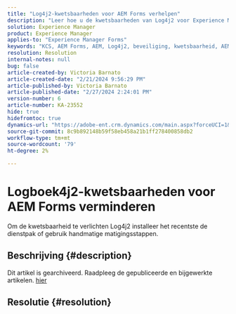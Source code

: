 ```yaml
---
title: "Log4j2-kwetsbaarheden voor AEM Forms verhelpen"
description: "Leer hoe u de kwetsbaarheden van Log4j2 voor Experience Manager Forms verhelpt."
solution: Experience Manager
product: Experience Manager
applies-to: "Experience Manager Forms"
keywords: "KCS, AEM Forms, AEM, Log4j2, beveiliging, kwetsbaarheid, AEM, Adobe Experience Manager, AEM 6.5 AEM Forms, AEM 6.3 Forms, AEM 6.4 Forms, op JEE, problemen oplossen, problemen oplossen"
resolution: Resolution
internal-notes: null
bug: false
article-created-by: Victoria Barnato
article-created-date: "2/21/2024 9:56:29 PM"
article-published-by: Victoria Barnato
article-published-date: "2/27/2024 2:24:01 PM"
version-number: 6
article-number: KA-23552
hide: true
hidefromtoc: true
dynamics-url: "https://adobe-ent.crm.dynamics.com/main.aspx?forceUCI=1&pagetype=entityrecord&etn=knowledgearticle&id=ccde0f0f-04d1-ee11-9078-000d3a34444e"
source-git-commit: 8c9b892148b59f58eb458a21b1ff278400858db2
workflow-type: tm+mt
source-wordcount: '79'
ht-degree: 2%

---
```


# Logboek4j2-kwetsbaarheden voor AEM Forms verminderen


Om de kwetsbaarheid te verlichten Log4j2 installeer het recentste de dienstpak of gebruik handmatige matigingsstappen.

## Beschrijving {#description}

Dit artikel is gearchiveerd. Raadpleeg de gepubliceerde en bijgewerkte artikelen. [hier](https://experienceleague.adobe.com/search.html#sort=relevancy)

## Resolutie {#resolution}


